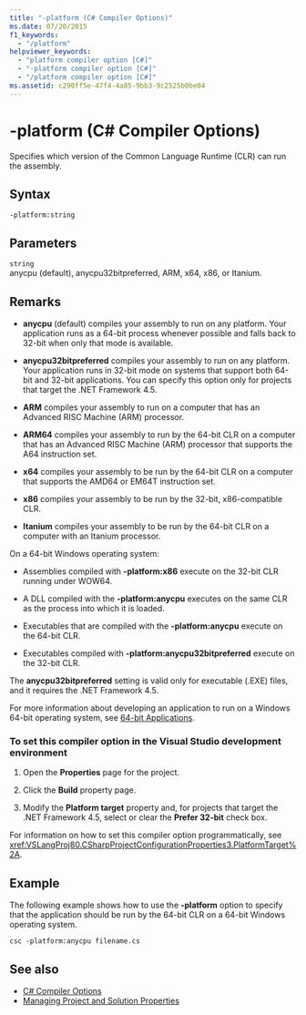 ```yaml
---
title: "-platform (C# Compiler Options)"
ms.date: 07/20/2015
f1_keywords:
  - "/platform"
helpviewer_keywords:
  - "platform compiler option [C#]"
  - "-platform compiler option [C#]"
  - "/platform compiler option [C#]"
ms.assetid: c290ff5e-47f4-4a85-9bb3-9c2525b0be04
---
```

# -platform (C# Compiler Options)

Specifies which version of the Common Language Runtime (CLR) can run the assembly.

## Syntax

```console
-platform:string
```

## Parameters

`string` \
anycpu (default), anycpu32bitpreferred, ARM, x64, x86, or Itanium.

## Remarks

- **anycpu** (default) compiles your assembly to run on any platform. Your application runs as a 64-bit process whenever possible and falls back to 32-bit when only that mode is available.

- **anycpu32bitpreferred** compiles your assembly to run on any platform. Your application runs in 32-bit mode on systems that support both 64-bit and 32-bit applications. You can specify this option only for projects that target the .NET Framework 4.5.

- **ARM** compiles your assembly to run on a computer that has an Advanced RISC Machine (ARM) processor.

- **ARM64** compiles your assembly to run by the 64-bit CLR on a computer that has an Advanced RISC Machine (ARM) processor that supports the A64 instruction set.

- **x64** compiles your assembly to be run by the 64-bit CLR on a computer that supports the AMD64 or EM64T instruction set.

- **x86** compiles your assembly to be run by the 32-bit, x86-compatible CLR.

- **Itanium** compiles your assembly to be run by the 64-bit CLR on a computer with an Itanium processor.

On a 64-bit Windows operating system:

- Assemblies compiled with **-platform:x86** execute on the 32-bit CLR running under WOW64.

- A DLL compiled with the **-platform:anycpu** executes on the same CLR as the process into which it is loaded.

- Executables that are compiled with the **-platform:anycpu** execute on the 64-bit CLR.

- Executables compiled with **-platform:anycpu32bitpreferred** execute on the 32-bit CLR.

The **anycpu32bitpreferred** setting is valid only for executable (.EXE) files, and it requires the .NET Framework 4.5.

For more information about developing an application to run on a Windows 64-bit operating system, see [64-bit Applications](../../../framework/64-bit-apps.md).

### To set this compiler option in the Visual Studio development environment

1. Open the **Properties** page for the project.

2. Click the **Build** property page.

3. Modify the **Platform target** property and, for projects that target the .NET Framework 4.5, select or clear the **Prefer 32-bit** check box.

For information on how to set this compiler option programmatically, see <xref:VSLangProj80.CSharpProjectConfigurationProperties3.PlatformTarget%2A>.

## Example

The following example shows how to use the **-platform** option to specify that the application should be run by the 64-bit CLR on a 64-bit Windows operating system.

```console
csc -platform:anycpu filename.cs
```

## See also

- [C# Compiler Options](index.md)
- [Managing Project and Solution Properties](/visualstudio/ide/managing-project-and-solution-properties)
